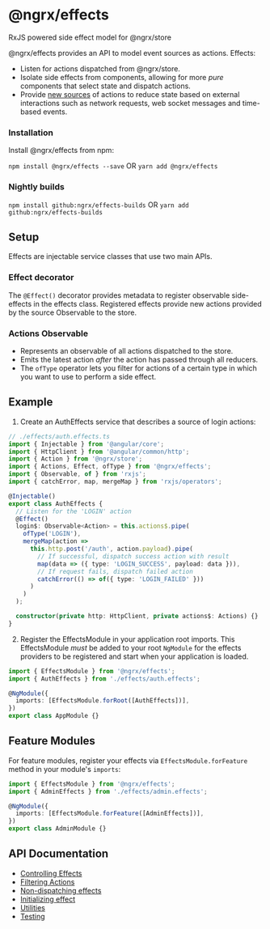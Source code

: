 # @ngrx/effects

RxJS powered side effect model for @ngrx/store

@ngrx/effects provides an API to model event sources as actions. Effects:

* Listen for actions dispatched from @ngrx/store.
* Isolate side effects from components, allowing for more _pure_ components that
  select state and dispatch actions.
* Provide [new sources](https://martinfowler.com/eaaDev/EventSourcing.html) of
  actions to reduce state based on external interactions such as network
  requests, web socket messages and time-based events.

### Installation

Install @ngrx/effects from npm:

`npm install @ngrx/effects --save` OR `yarn add @ngrx/effects`

### Nightly builds

`npm install github:ngrx/effects-builds` OR `yarn add
github:ngrx/effects-builds`

## Setup

Effects are injectable service classes that use two main APIs.

### Effect decorator

The `@Effect()` decorator provides metadata to register observable side-effects
in the effects class. Registered effects provide new actions provided by the
source Observable to the store.

### Actions Observable

* Represents an observable of all actions dispatched to the store.
* Emits the latest action _after_ the action has passed through all reducers.
* The `ofType` operator lets you filter for actions of a certain type in which
  you want to use to perform a side effect.

## Example

1. Create an AuthEffects service that describes a source of login actions:

```ts
// ./effects/auth.effects.ts
import { Injectable } from '@angular/core';
import { HttpClient } from '@angular/common/http';
import { Action } from '@ngrx/store';
import { Actions, Effect, ofType } from '@ngrx/effects';
import { Observable, of } from 'rxjs';
import { catchError, map, mergeMap } from 'rxjs/operators';

@Injectable()
export class AuthEffects {
  // Listen for the 'LOGIN' action
  @Effect()
  login$: Observable<Action> = this.actions$.pipe(
    ofType('LOGIN'),
    mergeMap(action =>
      this.http.post('/auth', action.payload).pipe(
        // If successful, dispatch success action with result
        map(data => ({ type: 'LOGIN_SUCCESS', payload: data })),
        // If request fails, dispatch failed action
        catchError(() => of({ type: 'LOGIN_FAILED' }))
      )
    )
  );

  constructor(private http: HttpClient, private actions$: Actions) {}
}
```

2. Register the EffectsModule in your application root imports. This
   EffectsModule _must_ be added to your root `NgModule` for the effects
   providers to be registered and start when your application is loaded.

```ts
import { EffectsModule } from '@ngrx/effects';
import { AuthEffects } from './effects/auth.effects';

@NgModule({
  imports: [EffectsModule.forRoot([AuthEffects])],
})
export class AppModule {}
```

## Feature Modules

For feature modules, register your effects via `EffectsModule.forFeature` method
in your module's `imports`:

```ts
import { EffectsModule } from '@ngrx/effects';
import { AdminEffects } from './effects/admin.effects';

@NgModule({
  imports: [EffectsModule.forFeature([AdminEffects])],
})
export class AdminModule {}
```

## API Documentation

* [Controlling Effects](./api.md#controlling-effects)
* [Filtering Actions](./api.md#oftype)
* [Non-dispatching effects](./api.md#non-dispatching-effects)
* [Initializing effect](./api.md#initializing-effect)
* [Utilities](./api.md#utilities)
* [Testing](./testing.md)
